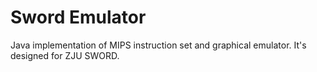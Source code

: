 # Sword Emulator
Java implementation of MIPS instruction set and graphical emulator. 
It's designed for ZJU SWORD.
